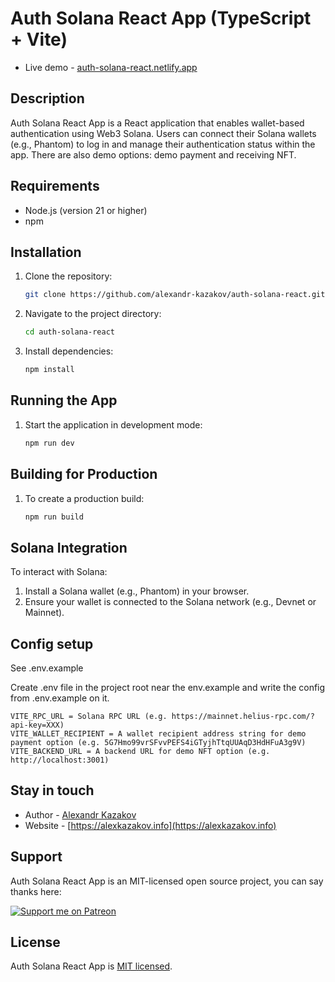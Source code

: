 # Auth Solana React App (TypeScript + Vite)

- Live demo - [auth-solana-react.netlify.app](https://auth-solana-react.netlify.app/)

## Description
Auth Solana React App is a React application that enables wallet-based authentication using Web3 Solana. Users can connect their Solana wallets (e.g., Phantom) to log in and manage their authentication status within the app. There are also demo options: demo payment and receiving NFT.

## Requirements
- Node.js (version 21 or higher)
- npm

## Installation
1. Clone the repository:
   ```bash
   git clone https://github.com/alexandr-kazakov/auth-solana-react.git
2. Navigate to the project directory:
   ```bash
   cd auth-solana-react
3. Install dependencies:
   ```bash
   npm install

## Running the App
1. Start the application in development mode:
   ```bash
   npm run dev

## Building for Production
1. To create a production build:
   ```bash
   npm run build

## Solana Integration
To interact with Solana:
1. Install a Solana wallet (e.g., Phantom) in your browser.
2. Ensure your wallet is connected to the Solana network (e.g., Devnet or Mainnet).

## Config setup
See .env.example

Create .env file in the project root near the env.example and write the config from .env.example on it.
```
VITE_RPC_URL = Solana RPC URL (e.g. https://mainnet.helius-rpc.com/?api-key=XXX)
VITE_WALLET_RECIPIENT = A wallet recipient address string for demo payment option (e.g. 5G7Hmo99vrSFvvPEFS4iGTyjhTtqUUAqD3HdHFuA3g9V)
VITE_BACKEND_URL = A backend URL for demo NFT option (e.g. http://localhost:3001)
```

## Stay in touch
- Author - [Alexandr Kazakov](mailto:alexandr.kazakov1@gmail.com)
- Website - [https://alexkazakov.info](https://alexkazakov.info)

## Support
Auth Solana React App is an MIT-licensed open source project, you can say thanks here:

[![Support me on Patreon](https://img.shields.io/badge/Patreon%20-be%20a%20Patron-FF424D?style=for-the-badge&logo=patreon)](https://patreon.com/alexkazakov)

## License
Auth Solana React App is [MIT licensed](https://github.com/alexandr-kazakov/auth-solana-react/blob/main/LICENSE).

